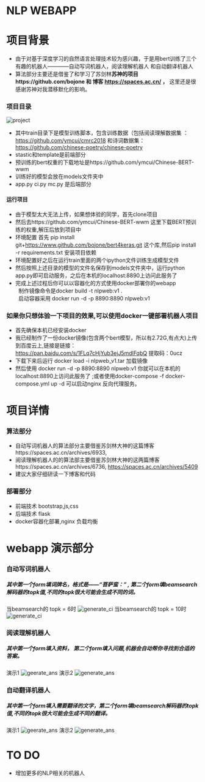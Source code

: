 # NLP WEBAPP

# 项目背景 
+ 由于对基于深度学习的自然语言处理技术较为感兴趣，于是用bert训练了三个有趣的机器人————自动写词机器人，阅读理解机器人 和自动翻译机器人
+ 算法部分主要还是借鉴了和学习了苏剑林**苏神的项目https://github.com/bojone  和 博客 https://spaces.ac.cn/ ，** 这里还是很感谢苏神对我潜移默化的影响。

### 项目目录
![project](/img/project.png)
+ 其中train目录下是模型训练脚本，包含训练数据（包括阅读理解数据集 ： https://github.com/ymcui/cmrc2018 和诗词数据集：https://github.com/chinese-poetry/chinese-poetry
+ stastic和template是前端部分
+ 预训练的bert权重的下载地址是https://github.com/ymcui/Chinese-BERT-wwm
+ 训练好的模型会放在models文件夹中
+ app.py ci.py mc.py 是后端部分

#### 运行项目

+ 由于模型太大无法上传，如果想体验的同学，首先clone项目
+ 然后去https://github.com/ymcui/Chinese-BERT-wwm 这里下载BERT预训练的权重,解压后放到项目中
+ 环境配置 首先 pip install git+https://www.github.com/bojone/bert4keras.git 这个库,然后pip install -r requirements.txt 安装项目依赖
+ 环境配置好之后在运行train里面的两个ipython文件训练生成模型文件
+ 然后按照上述目录的模型的文件名保存到models文件夹中，运行python app.py即可启动服务，之后在本机的localhost:8890上访问此服务了  
+ 完成上述过程后你可以以容器化的方式使用docker部署你的webapp<br/>
 &nbsp;&nbsp;制作镜像命令是docker build -t nlpweb:v1 .<br/>
 &nbsp;&nbsp;启动容器采用 docker run -d -p 8890:8890 nlpweb:v1<br/>  

### 如果你只想体验一下项目的效果,可以使用docker一键部署机器人项目
+ 首先确保本机已经安装docker
+ 我已经制作了一份docker镜像(包含两个bert模型，所以有2.72G,有点大)上传 到百度云上,链接是链接：https://pan.baidu.com/s/1FLq7cHjYub3ejJ5mdlFqbQ 
提取码：0ucz 
+ 下载下来后运行 docker load -i nlpweb_v1.tar 加载镜像
+ 然后使用 docker run -d -p 8890:8890 nlpweb:v1  你就可以在本机的localhost:8890上访问此服务了 ;或者使用docker-compose -f docker-compose.yml up -d 可以启动nginx 反向代理服务。

# 项目详情

### 算法部分
+ 自动写词机器人的算法部分主要借鉴苏剑林大神的这篇博客https://spaces.ac.cn/archives/6933,
+ 阅读理解机器人的的算法部主要借鉴苏剑林大神的这两篇博客https://spaces.ac.cn/archives/6736, https://spaces.ac.cn/archives/5409
+ 建议大家仔细研读一下博客和代码

### 部署部分
+ 前端技术 bootstrap,js,css
+ 后端技术 flask
+ docker容器化部署,nginx 负载均衡

# webapp 演示部分

### 自动写词机器人
##### 其中第一个form填**词牌名**，格式是——**“菩萨蛮：”** , 第二个form填beamsearch解码器的**topk值**,不同的topk很大可能会生成不同的词。
当beamsearch的 topk = 6时
![generate_ci](/img/ci1.png)
当beamsearch的 topk = 10时
![generate_ci](/img/ci2.png)
### 阅读理解机器人
##### 其中第一个form填入**资料**， 第二个form填入**问题**,机器会自动帮你寻找到合适的答案。
演示1
![geerate_ans](/img/mc1.png)
演示2
![generate_ans](/img/mc2.png)

### 自动翻译机器人
##### 其中第一个form填入**需要翻译的文字**，第二个form填beamsearch解码器的**topk值**,不同的topk很大可能会生成不同的翻译。
演示1
![geerate_ans](/img/trans1.png)
演示2
![generate_ans](/img/trans2.png)


# TO DO
+ 增加更多的NLP相关的机器人

